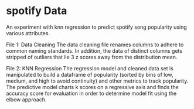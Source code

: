 # spotify Data
An experiment with knn regression to predict spotify song popularity using various attributes. 


File 1: Data Cleaning
The data cleaning file renames columns to adhere to common naming standards. In addition, the data of distinct columns gets stripped of outliers that lie 3 z scores away from the distribution mean.

File 2: KNN Regression
The regression model and cleaned data set is manipulated to build a dataframe of popularity (sorted by bins of low, medium, and high to avoid continuity) and other metrics to track popularity. The predictive model charts k scores on a regressive axis and finds the accuracy score for evaluation in order to determine model fit using the elbow approach. 
